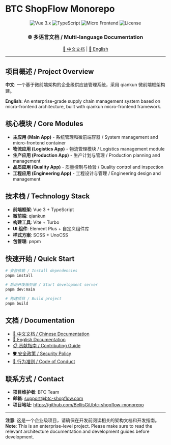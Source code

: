 # BTC ShopFlow Monorepo

<div align="center">
  <img src="https://img.shields.io/badge/Vue-3.x-4FC08D?style=flat&logo=vue.js" alt="Vue 3.x" />
  <img src="https://img.shields.io/badge/TypeScript-5.x-3178C6?style=flat&logo=typescript" alt="TypeScript" />
  <img src="https://img.shields.io/badge/Micro--Frontend-qiankun-FF6B6B?style=flat" alt="Micro Frontend" />
  <img src="https://img.shields.io/badge/License-MIT-green?style=flat" alt="License" />
</div>

<div align="center">
  <h3>🌐 多语言文档 / Multi-language Documentation</h3>
  <p>
    <a href="./README.zh.md">📖 中文文档</a> | 
    <a href="./README.en.md">📖 English</a>
  </p>
</div>

---

## 项目概述 / Project Overview

**中文**: 一个基于微前端架构的企业级供应链管理系统，采用 qiankun 微前端框架构建。

**English**: An enterprise-grade supply chain management system based on micro-frontend architecture, built with qiankun micro-frontend framework.

## 核心模块 / Core Modules

- **主应用 (Main App)** - 系统管理和微前端容器 / System management and micro-frontend container
- **物流应用 (Logistics App)** - 物流管理模块 / Logistics management module
- **生产应用 (Production App)** - 生产计划与管理 / Production planning and management
- **品质应用 (Quality App)** - 质量控制与检验 / Quality control and inspection
- **工程应用 (Engineering App)** - 工程设计与管理 / Engineering design and management

## 技术栈 / Technology Stack

- **前端框架**: Vue 3 + TypeScript
- **微前端**: qiankun
- **构建工具**: Vite + Turbo
- **UI 组件**: Element Plus + 自定义组件库
- **样式方案**: SCSS + UnoCSS
- **包管理**: pnpm

## 快速开始 / Quick Start

```bash
# 安装依赖 / Install dependencies
pnpm install

# 启动开发服务器 / Start development server
pnpm dev:main

# 构建项目 / Build project
pnpm build
```

## 文档 / Documentation

- [📖 中文文档 / Chinese Documentation](./README.zh.md)
- [📖 English Documentation](./README.en.md)
- [📋 贡献指南 / Contributing Guide](./CONTRIBUTING.md)
- [🛡️ 安全政策 / Security Policy](./SECURITY.md)
- [📜 行为准则 / Code of Conduct](./CODE_OF_CONDUCT.md)

## 联系方式 / Contact

- **项目维护者**: BTC Team
- **邮箱**: support@btc-shopflow.com
- **项目地址**: https://github.com/BellisGit/btc-shopflow-monorepo

---

**注意**: 这是一个企业级项目，请确保在开发前阅读相关的架构文档和开发指南。
**Note**: This is an enterprise-level project. Please make sure to read the relevant architecture documentation and development guides before development.
